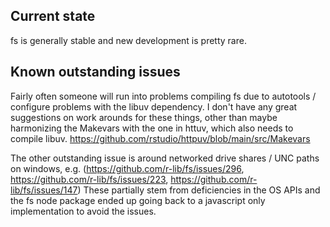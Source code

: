 ## Current state

fs is generally stable and new development is pretty rare.

## Known outstanding issues

Fairly often someone will run into problems compiling fs due to autotools / configure problems with the libuv dependency.
I don't have any great suggestions on work arounds for these things, other than
maybe harmonizing the Makevars with the one in httuv, which also needs to
compile libuv. https://github.com/rstudio/httpuv/blob/main/src/Makevars

The other outstanding issue is around networked drive shares / UNC paths on windows, e.g. (https://github.com/r-lib/fs/issues/296, https://github.com/r-lib/fs/issues/223, https://github.com/r-lib/fs/issues/147)
These partially stem from deficiencies in the OS APIs and the fs node package ended up going back to a javascript only implementation to avoid the issues.
